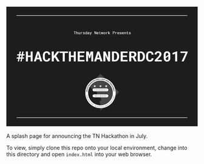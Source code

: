![HackTheManderDC2017 banner](images/repo-banner.png)

A splash page for announcing the TN Hackathon in July.

To view, simply clone this repo onto your local environment, change into this directory and open `index.html` into your web browser.
